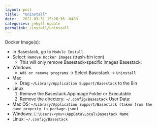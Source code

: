 ```yaml
---
layout: post
title:  "Uninstall"
date:   2021-03-31 15:26:36 -0400
categories: jekyll update
permalink: /install/uninstall
---
```


Docker Image(s):
- In Basestack, go to `Module Install`
- Select: `Remove Docker Images` (trash-bin icon)
	- This will only remove Basestack-specific images
Basestack: 
- Windows
	- `Add or remove programs` -> Select Basestack -> `Uninstall` 
- Mac
	- Drag `~/Library/Application Support/Basestack` to the Bin
- Linux 
	1. Remove the Basestack.AppImage Folder or Executable
	2. Remove the directory: `~/.config/Basestack`
User Data:
- Mac OS: `~/Library/Application Support/Basestack (taken from the name property in package.json)`
- Windows: `C:\Users\<you>\AppData\Local\Basestack Name`
- Linux: `~/.config/Basestack`
